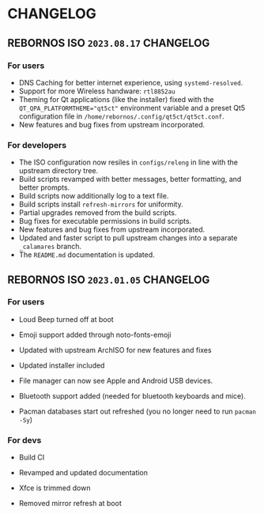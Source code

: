 # CHANGELOG

## REBORNOS ISO `2023.08.17` CHANGELOG

### For users

- DNS Caching for better internet experience, using `systemd-resolved`.
- Support for more Wireless handware: `rtl8852au`
- Theming for Qt applications (like the installer) fixed with the `QT_QPA_PLATFORMTHEME="qt5ct"` environment variable and a preset Qt5 configuration file in `/home/rebornos/.config/qt5ct/qt5ct.conf`.
- New features and bug fixes from upstream incorporated.

### For developers

- The ISO configuration now resiles in `configs/releng` in line with the upstream directory tree.
- Build scripts revamped with better messages, better formatting, and better prompts.
- Build scripts now additionally log to a text file.
- Build scripts install `refresh-mirrors` for uniformity.
- Partial upgrades removed from the build scripts.
- Bug fixes for executable permissions in build scripts.
- New features and bug fixes from upstream incorporated.
- Updated and faster script to pull upstream changes into a separate `_calamares` branch.
- The `README.md` documentation is updated.

## REBORNOS ISO `2023.01.05` CHANGELOG

### For users

- Loud Beep turned off at boot
 
- Emoji support added through noto-fonts-emoji
 
- Updated with upstream ArchISO for new features and fixes
 
- Updated installer included

- File manager can now see Apple and Android USB devices.

- Bluetooth support added (needed for bluetooth keyboards and mice).

- Pacman databases start out refreshed (you no longer need to run `pacman -Sy`)

### For devs

- Build CI
 
- Revamped and updated documentation

- Xfce is trimmed down

- Removed mirror refresh at boot